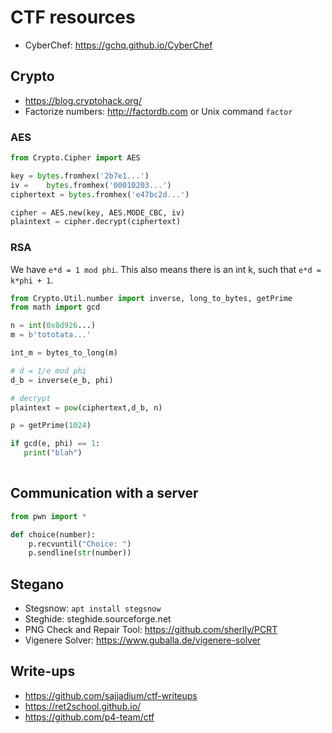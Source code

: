 # CTF resources


- CyberChef: https://gchq.github.io/CyberChef


## Crypto

- https://blog.cryptohack.org/
- Factorize numbers: http://factordb.com or Unix command `factor`

### AES

```python
from Crypto.Cipher import AES

key = bytes.fromhex('2b7e1...')
iv =    bytes.fromhex('00010203...')
ciphertext = bytes.fromhex('e47bc2d...')

cipher = AES.new(key, AES.MODE_CBC, iv)
plaintext = cipher.decrypt(ciphertext)
```

### RSA

We have `e*d = 1 mod phi`. This also means there is an int k, such that `e*d = k*phi + 1`.


```python
from Crypto.Util.number import inverse, long_to_bytes, getPrime
from math import gcd

n = int(0x8d926...)
m = b'tototata...'

int_m = bytes_to_long(m)

# d = 1/e mod phi
d_b = inverse(e_b, phi)

# decrypt
plaintext = pow(ciphertext,d_b, n)

p = getPrime(1024)

if gcd(e, phi) == 1:
   print("blah")
   
```

## Communication with a server

```python
from pwn import *

def choice(number):
    p.recvuntil("Choice: ")
    p.sendline(str(number))
```

## Stegano

- Stegsnow: `apt install stegsnow`
- Steghide: steghide.sourceforge.net
- PNG Check and Repair Tool: https://github.com/sherlly/PCRT
- Vigenere Solver: https://www.guballa.de/vigenere-solver


## Write-ups

- https://github.com/sajjadium/ctf-writeups
- https://ret2school.github.io/
- https://github.com/p4-team/ctf

